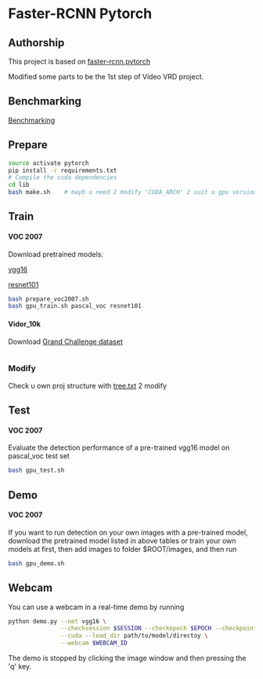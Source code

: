 # Faster-RCNN Pytorch

## Authorship
This project is based on [faster-rcnn.pytorch](https://github.com/jwyang/faster-rcnn.pytorch)

Modified some parts to be the 1st step of Video VRD project.

## Benchmarking
[Benchmarking](https://github.com/jwyang/faster-rcnn.pytorch)

## Prepare
```bash
source activate pytorch
pip install -r requirements.txt
# Compile the cuda dependencies
cd lib
bash make.sh    # mayb u need 2 modify 'CUDA_ARCH' 2 suit u gpu version 

```
## Train
#### VOC 2007
Download pretrained models:

[vgg16](https://drive.google.com/open?id=1Jg2G8LM3NMSZJovioVIynqDKrEBhVGsR)

[resnet101](https://drive.google.com/open?id=1i-o5YeRjiAeQPAR7EbHrnKQjvlu4nZGD)

```bash
bash prepare_voc2007.sh
bash gpu_train.sh pascal_voc resnet101

```

#### Vidor_10k
Download [Grand Challenge dataset](http://lms.comp.nus.edu.sg/research/dataset.html)

```bash

```

### Modify
Check u own proj structure with [tree.txt](tree.txt) 2 modify


## Test
#### VOC 2007
Evaluate the detection performance of a pre-trained vgg16 model on pascal_voc test set

```bash
bash gpu_test.sh
```

## Demo
#### VOC 2007
If you want to run detection on your own images with a pre-trained model, download the pretrained model listed in above tables or train your own models at first, then add images to folder $ROOT/images, and then run
```bash
bash gpu_demo.sh
```

## Webcam
You can use a webcam in a real-time demo by running
```bash
python demo.py --net vgg16 \
               --checksession $SESSION --checkepoch $EPOCH --checkpoint $CHECKPOINT \
               --cuda --load_dir path/to/model/directoy \
               --webcam $WEBCAM_ID
```
The demo is stopped by clicking the image window and then pressing the 'q' key.